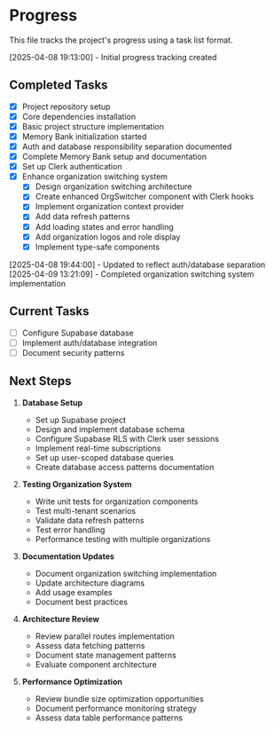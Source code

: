 # Progress

This file tracks the project's progress using a task list format.

[2025-04-08 19:13:00] - Initial progress tracking created

## Completed Tasks

- [x] Project repository setup
- [x] Core dependencies installation
- [x] Basic project structure implementation
- [x] Memory Bank initialization started
- [x] Auth and database responsibility separation documented
- [x] Complete Memory Bank setup and documentation
- [x] Set up Clerk authentication
- [x] Enhance organization switching system
  - [x] Design organization switching architecture
  - [x] Create enhanced OrgSwitcher component with Clerk hooks
  - [x] Implement organization context provider
  - [x] Add data refresh patterns
  - [x] Add loading states and error handling
  - [x] Add organization logos and role display
  - [x] Implement type-safe components

[2025-04-08 19:44:00] - Updated to reflect auth/database separation
[2025-04-09 13:21:09] - Completed organization switching system implementation

## Current Tasks

- [ ] Configure Supabase database
- [ ] Implement auth/database integration
- [ ] Document security patterns

## Next Steps

1. **Database Setup**
   - Set up Supabase project
   - Design and implement database schema
   - Configure Supabase RLS with Clerk user sessions
   - Implement real-time subscriptions
   - Set up user-scoped database queries
   - Create database access patterns documentation

2. **Testing Organization System**
   - Write unit tests for organization components
   - Test multi-tenant scenarios
   - Validate data refresh patterns
   - Test error handling
   - Performance testing with multiple organizations

3. **Documentation Updates**
   - Document organization switching implementation
   - Update architecture diagrams
   - Add usage examples
   - Document best practices

4. **Architecture Review**
   - Review parallel routes implementation
   - Assess data fetching patterns
   - Document state management patterns
   - Evaluate component architecture

5. **Performance Optimization**
   - Review bundle size optimization opportunities
   - Document performance monitoring strategy
   - Assess data table performance patterns